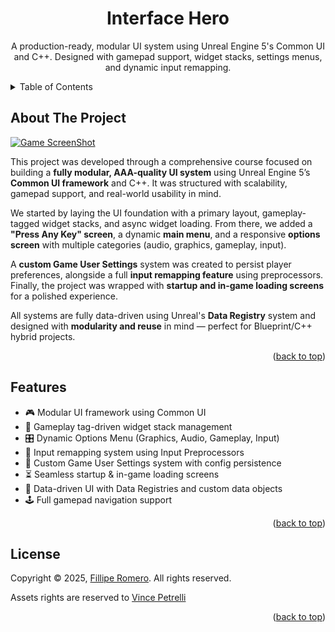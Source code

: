 <a name="readme-top"></a>

<div align="center">
  <h1 align="center">Interface Hero</h1>
  <p align="center">
    A production-ready, modular UI system using Unreal Engine 5's Common UI and C++. Designed with gamepad support, widget stacks, settings menus, and dynamic input remapping.
  </p>
</div>

<details>
  <summary>Table of Contents</summary>
  <ol>
    <li>
      <a href="#about-the-project">About The Project</a>
    </li>
    <li><a href="#features">Features</a></li>
    <li><a href="#license">License</a></li>
  </ol>
</details>

## About The Project

[![Game ScreenShot][game-screenshot]](https://github.com/filliperomero/InterfaceHero)

This project was developed through a comprehensive course focused on building a **fully modular, AAA-quality UI system** using Unreal Engine 5’s **Common UI framework** and C++. It was structured with scalability, gamepad support, and real-world usability in mind.

We started by laying the UI foundation with a primary layout, gameplay-tagged widget stacks, and async widget loading. From there, we added a **"Press Any Key" screen**, a dynamic **main menu**, and a responsive **options screen** with multiple categories (audio, graphics, gameplay, input).

A **custom Game User Settings** system was created to persist player preferences, alongside a full **input remapping feature** using preprocessors. Finally, the project was wrapped with **startup and in-game loading screens** for a polished experience.

All systems are fully data-driven using Unreal's **Data Registry** system and designed with **modularity and reuse** in mind — perfect for Blueprint/C++ hybrid projects.

<p align="right">(<a href="#readme-top">back to top</a>)</p>

## Features

- 🎮 Modular UI framework using Common UI
- 🧩 Gameplay tag-driven widget stack management
- 🎛️ Dynamic Options Menu (Graphics, Audio, Gameplay, Input)
- 🔧 Input remapping system using Input Preprocessors
- 💾 Custom Game User Settings system with config persistence
- ⏳ Seamless startup & in-game loading screens
- 🧠 Data-driven UI with Data Registries and custom data objects
- 🕹️ Full gamepad navigation support

<p align="right">(<a href="#readme-top">back to top</a>)</p>

## License

Copyright © 2025, [Fillipe Romero](https://filliperomero.com). All rights reserved.

Assets rights are reserved to [Vince Petrelli](https://github.com/vinceright3)

<p align="right">(<a href="#readme-top">back to top</a>)</p>

<!-- MARKDOWN LINKS & IMAGES -->
[game-screenshot]: github_images/screenshot_01.png
